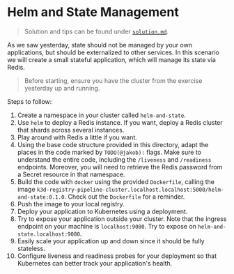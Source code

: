 # Helm and State Management

> Solution and tips can be found under [`solution.md`][solution].

[solution]: ./solution.md

As we saw yesterday, state should not be managed by your own applications, but should be
externalized to other services. In this scenario we will create a small stateful application, which
will manage its state via Redis.

> Before starting, ensure you have the cluster from the exercise yesterday up and running.

Steps to follow:

1. Create a namespace in your cluster called `helm-and-state`.
2. Use `helm` to deploy a Redis instance. If you want, deploy a Redis cluster that shards across
   several instances.
3. Play around with Redis a little if you want.
4. Using the base code structure provided in this directory, adapt the places in the code marked by
   `TODO(@jakob):` flags. Make sure to understand the entire code, including the `/liveness` and
   `/readiness` endpoints. Moreover, you will need to retrieve the Redis password from a Secret
   resource in that namespace.
5. Build the code with `docker` using the provided `Dockerfile`, calling the image
   `k3d-registry-pipeline-cluster.localhost.localhost:5000/helm-and-state:0.1.0`. Check out the
   `Dockerfile` for a reminder.
6. Push the image to your local registry.
7. Deploy your application to Kubernetes using a deployment.
8. Try to expose your application outside your cluster. Note that the ingress endpoint on your
   machine is `localhost:9080`. Try to expose on `helm-and-state.localhost:9080`.
9. Easily scale your application up and down since it should be fully stateless.
10. Configure liveness and readiness probes for your deployment so that Kubernetes can better track
    your application's health.
